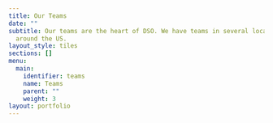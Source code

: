 ```yaml
---
title: Our Teams
date: ""
subtitle: Our teams are the heart of DSO. We have teams in several locations
  around the US.
layout_style: tiles
sections: []
menu:
  main:
    identifier: teams
    name: Teams
    parent: ""
    weight: 3
layout: portfolio
---
```

